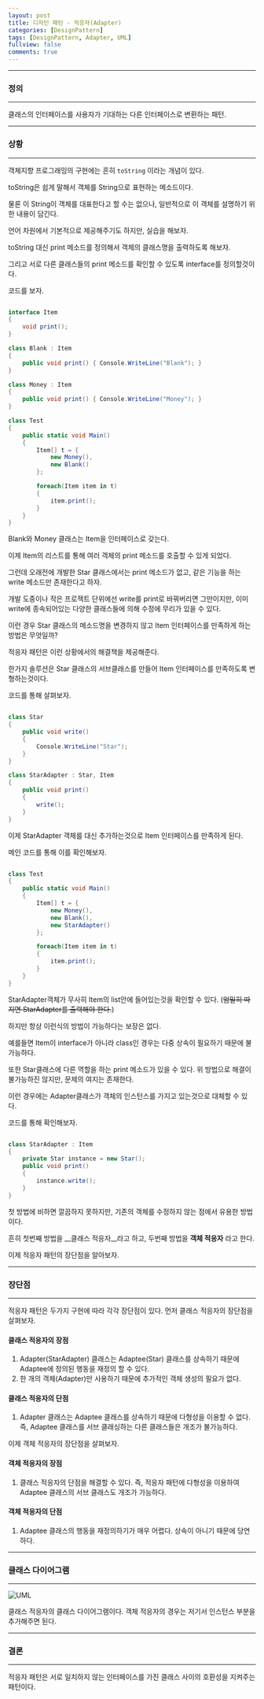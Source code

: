 ```yaml
---
layout: post
title: 디자인 패턴 - 적응자(Adapter)
categories: [DesignPattern]
tags: [DesignPattern, Adapter, UML]
fullview: false
comments: true
---
```


----

### 정의

----

클래스의 인터페이스를 사용자가 기대하는 다른 인터페이스로 변환하는 패턴.

----

### 상황

----

객체지향 프로그래밍의 구현에는 흔히 `toString` 이라는 개념이 있다.

toString은 쉽게 말해서 객체를 String으로 표현하는 메소드이다.

물론 이 String이 객체를 대표한다고 할 수는 없으나, 일반적으로 이 객체를 설명하기 위한 내용이 담긴다.

언어 차원에서 기본적으로 제공해주기도 하지만, 실습을 해보자.

toString 대신 print 메소드를 정의해서 객체의 클래스명을 출력하도록 해보자.

그리고 서로 다른 클래스들의 print 메소드를 확인할 수 있도록 interface를 정의할것이다.

코드를 보자.

```csharp

interface Item
{
    void print();
}

class Blank : Item
{
    public void print() { Console.WriteLine("Blank"); }
}

class Money : Item
{
    public void print() { Console.WriteLine("Money"); }
}

class Test
{
    public static void Main()
    {
        Item[] t = {
            new Money(),
            new Blank()
        };

        foreach(Item item in t)
        {
            item.print();
        }
    }
} 

```

Blank와 Money 클래스는 Item을 인터페이스로 갖는다.

이제 Item의 리스트를 통해 여러 객체의 print 메소드를 호출할 수 있게 되었다.

그런데 오래전에 개발한 Star 클래스에서는 print 메소드가 없고, 같은 기능을 하는 write 메소드만 존재한다고 하자.

개발 도중이나 작은 프로젝트 단위에선 write를 print로 바꿔버리면 그만이지만, 이미 write에 종속되어있는 다양한 클래스들에 의해 수정에 무리가 있을 수 있다.

이런 경우 Star 클래스의 메소드명을 변경하지 않고 Item 인터페이스를 만족하게 하는 방법은 무엇일까?

적응자 패턴은 이런 상황에서의 해결책을 제공해준다.

한가지 솔루션은 Star 클래스의 서브클래스를 만들어 Item 인터페이스를 만족하도록 변형하는것이다.

코드를 통해 살펴보자.

```csharp

class Star
{
    public void write()
    {
        Console.WriteLine("Star");
    }
}

class StarAdapter : Star, Item
{
    public void print()
    {
        write();
    }
}

```

이제 StarAdapter 객체를 대신 추가하는것으로 Item 인터페이스를 만족하게 된다.

메인 코드를 통해 이를 확인해보자.

```csharp

class Test
{
    public static void Main()
    {
        Item[] t = {
            new Money(),
            new Blank(),
            new StarAdapter()
        };

        foreach(Item item in t)
        {
            item.print();
        }
    }
} 

```

StarAdapter객체가 무사히 Item의 list안에 들어있는것을 확인할 수 있다. (~~엄밀히 따지면 StarAdapter를 출력해야 한다.~~)

하지만 항상 이런식의 방법이 가능하다는 보장은 없다.

예를들면 Item이 interface가 아니라 class인 경우는 다중 상속이 필요하기 때문에 불가능하다.

또한 Star클래스에 다른 역할을 하는 print 메소드가 있을 수 있다. 위 방법으로 해결이 불가능하진 않지만, 문제의 여지는 존재한다.

이런 경우에는 Adapter클래스가 객체의 인스턴스를 가지고 있는것으로 대체할 수 있다.

코드를 통해 확인해보자.

```csharp

class StarAdapter : Item
{
    private Star instance = new Star();
    public void print()
    {
        instance.write();
    }
}

```

첫 방법에 비하면 깔끔하지 못하지만, 기존의 객체를 수정하지 않는 점에서 유용한 방법이다.

흔히 첫번째 방법을 __클래스 적응자__라고 하고, 두번째 방법을 __객체 적응자__ 라고 한다.

이제 적응자 패턴의 장단점을 알아보자.

----

### 장단점

----

적응자 패턴은 두가지 구현에 따라 각각 장단점이 있다. 먼저 클래스 적응자의 장단점을 살펴보자.

#### 클래스 적응자의 장점

1. Adapter(StarAdapter) 클래스는 Adaptee(Star) 클래스를 상속하기 때문에 Adaptee에 정의된 행동을 재정의 할 수 있다.
2. 한 개의 객체(Adapter)만 사용하기 때문에 추가적인 객체 생성의 필요가 없다.

#### 클래스 적응자의 단점

1. Adapter 클래스는 Adaptee 클래스를 상속하기 때문에 다형성을 이용할 수 없다.
즉, Adaptee 클래스를 서브 클래싱하는 다른 클래스들은 개조가 불가능하다.

이제 객체 적응자의 장단점을 살펴보자.

#### 객체 적응자의 장점

1. 클래스 적응자의 단점을 해결할 수 있다. 즉, 적응자 패턴에 다형성을 이용하여 Adaptee 클래스의 서브 클래스도 개조가 가능하다.

#### 객체 적응자의 단점

1. Adaptee 클래스의 행동을 재정의하기가 매우 어렵다. 상속이 아니기 때문에 당연하다.

----

### 클래스 다이어그램

----

![UML](http://imgur.com/fFNRLKK.jpg)

클래스 적응자의 클래스 다이어그램이다. 객체 적응자의 경우는 저기서 인스턴스 부분을 추가해주면 된다.

----

### 결론

----

적응자 패턴은 서로 일치하지 않는 인터페이스를 가진 클래스 사이의 호환성을 지켜주는 패턴이다.